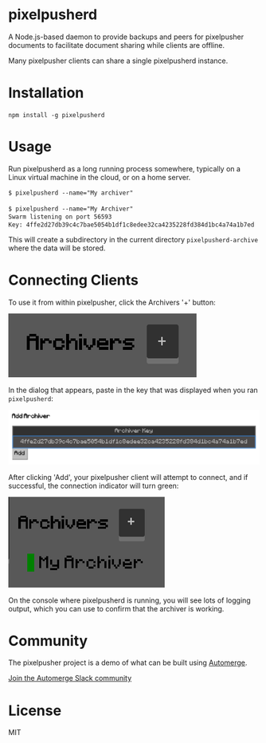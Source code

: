 # pixelpusherd

A Node.js-based daemon to provide backups and peers for pixelpusher documents
to facilitate document sharing while clients are offline.

Many pixelpusher clients can share a single pixelpusherd instance.

# Installation

```
npm install -g pixelpusherd
```

# Usage

Run pixelpusherd as a long running process somewhere, typically on a Linux virtual machine in the cloud, or on a home server.

```
$ pixelpusherd --name="My archiver"

$ pixelpusherd --name="My Archiver"
Swarm listening on port 56593
Key: 4ffe2d27db39c4c7bae5054b1df1c8edee32ca4235228fd384d1bc4a74a1b7ed
```

This will create a subdirectory in the current directory `pixelpusherd-archive`
where the data will be stored.

# Connecting Clients

To use it from within pixelpusher, click the Archivers '+' button:

![Archivers Add Button](img/pixelpusher-archivers-ui.png)

In the dialog that appears, paste in the key that was displayed when you ran `pixelpusherd`:

![Add Archiver Dialog](img/add-archiver-dialog.png)

After clicking 'Add', your pixelpusher client will attempt to connect, and if successful, the connection indicator will turn green:

![Successful Connection](img/successful-connection.png)

On the console where pixelpusherd is running, you will see lots of logging output, which you can use to confirm that the archiver is working.

# Community

The pixelpusher project is a demo of what can be built using [Automerge](https://github.com/automerge/automerge).

[Join the Automerge Slack community](https://communityinviter.com/apps/automerge/automerge)

# License

MIT
